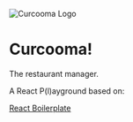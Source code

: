 ![Curcooma Logo](https://raw.github.com/Freizeitler/curcooma-game/blob/master/img/logo.svg)

# Curcooma! 

The restaurant manager.

A React P(l)ayground based on:

[React Boilerplate](https://github.com/mxstbr/react-boilerplate/tree/v3.0.0)

